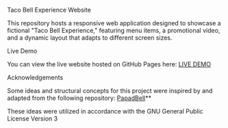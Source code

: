 Taco Bell Experience Website

This repository hosts a responsive web application designed to showcase a fictional "Taco Bell Experience," featuring menu items, a promotional video, and a dynamic layout that adapts to different screen sizes.

Live Demo

You can view the live website hosted on GitHub Pages here: [LIVE DEMO](https://mananpd.github.io/TacoBellThemeWebsite/)

Acknowledgements

Some ideas and structural concepts for this project were inspired by and adapted from the following repository: [PapadBell](https://github.com/Roots26Hz/PapadBell/tree/main)**

These ideas were utilized in accordance with the GNU General Public License Version 3